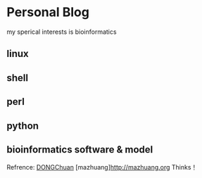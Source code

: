 # Personal Blog

my sperical interests is bioinformatics

## linux

## shell

## perl

## python

## bioinformatics software & model



Refrence: [DONGChuan](http://dongchuan.github.io) [mazhuang]<http://mazhuang.org> Thinks！